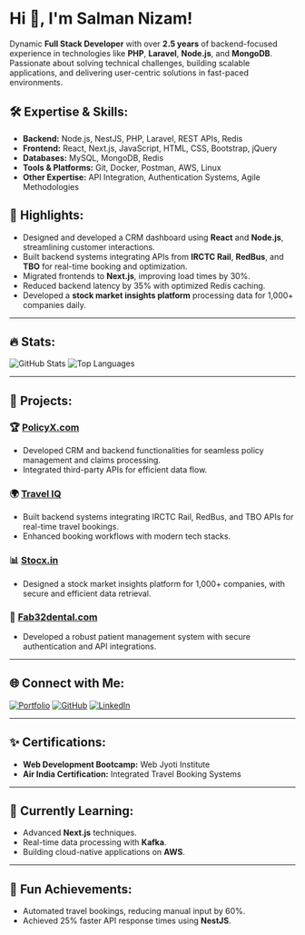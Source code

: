 # Hi 👋, I'm Salman Nizam!

Dynamic **Full Stack Developer** with over **2.5 years** of backend-focused experience in technologies like **PHP**, **Laravel**, **Node.js**, and **MongoDB**. Passionate about solving technical challenges, building scalable applications, and delivering user-centric solutions in fast-paced environments.

## 🛠️ Expertise & Skills:
- **Backend:** Node.js, NestJS, PHP, Laravel, REST APIs, Redis
- **Frontend:** React, Next.js, JavaScript, HTML, CSS, Bootstrap, jQuery
- **Databases:** MySQL, MongoDB, Redis
- **Tools & Platforms:** Git, Docker, Postman, AWS, Linux
- **Other Expertise:** API Integration, Authentication Systems, Agile Methodologies

## 🌟 Highlights:
- Designed and developed a CRM dashboard using **React** and **Node.js**, streamlining customer interactions.
- Built backend systems integrating APIs from **IRCTC Rail**, **RedBus**, and **TBO** for real-time booking and optimization.
- Migrated frontends to **Next.js**, improving load times by 30%.
- Reduced backend latency by 35% with optimized Redis caching.
- Developed a **stock market insights platform** processing data for 1,000+ companies daily.

---

## 🔥 Stats:
![GitHub Stats](https://github-readme-stats.vercel.app/api?username=salmannizam&show_icons=true&theme=radical)
![Top Languages](https://github-readme-stats.vercel.app/api/top-langs/?username=salmannizam&layout=compact&theme=radical)

---

## 🚀 Projects:
### 🏆 [PolicyX.com](https://policyx.com/)
- Developed CRM and backend functionalities for seamless policy management and claims processing.
- Integrated third-party APIs for efficient data flow.

### 🌍 [Travel IQ](https://traveliq.com/)
- Built backend systems integrating IRCTC Rail, RedBus, and TBO APIs for real-time travel bookings.
- Enhanced booking workflows with modern tech stacks.

### 📊 [Stocx.in](https://stocx.in/)
- Designed a stock market insights platform for 1,000+ companies, with secure and efficient data retrieval.

### 🦷 [Fab32dental.com](https://fab32dental.com/)
- Developed a robust patient management system with secure authentication and API integrations.

---

## 🌐 Connect with Me:
[![Portfolio](https://img.shields.io/badge/Portfolio-salmannizam.in-blue?style=flat-square&logo=internetexplorer)](https://www.salmannizam.in)
[![GitHub](https://img.shields.io/badge/GitHub-salmannizam-black?style=flat-square&logo=github)](https://github.com/salmannizam)
[![LinkedIn](https://img.shields.io/badge/LinkedIn-Salman%20Nizam-blue?style=flat-square&logo=linkedin)](https://www.linkedin.com/in/salman-nizam-041537201)

---

## ✨ Certifications:
- **Web Development Bootcamp:** Web Jyoti Institute
- **Air India Certification:** Integrated Travel Booking Systems

---

## 🌱 Currently Learning:
- Advanced **Next.js** techniques.
- Real-time data processing with **Kafka**.
- Building cloud-native applications on **AWS**.

---

## 🏅 Fun Achievements:
- Automated travel bookings, reducing manual input by 60%.
- Achieved 25% faster API response times using **NestJS**.
